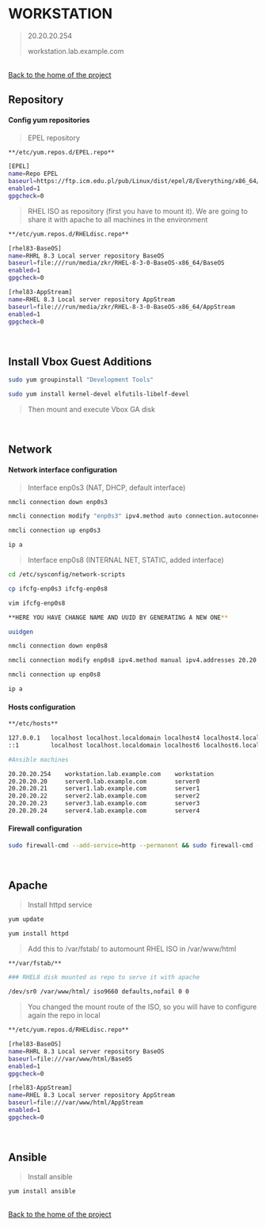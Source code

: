 # WORKSTATION

> 20.20.20.254
> 
> workstation.lab.example.com
<br>
<a href="https://github.com/zkr-development/ansible-environment#installation-">Back to the home of the project</a>
<br>

## Repository

#### Config yum repositories

> EPEL repository
````bash
**/etc/yum.repos.d/EPEL.repo**

[EPEL]
name=Repo EPEL
baseurl=https://ftp.icm.edu.pl/pub/Linux/dist/epel/8/Everything/x86_64/
enabled=1
gpgcheck=0
````

> RHEL ISO as repository (first you have to mount it). We are going to share it with apache to all machines in the environment
````bash
**/etc/yum.repos.d/RHELdisc.repo**

[rhel83-BaseOS]
name=RHRL 8.3 Local server repository BaseOS
baseurl=file:///run/media/zkr/RHEL-8-3-0-BaseOS-x86_64/BaseOS
enabled=1
gpgcheck=0

[rhel83-AppStream]
name=RHEL 8.3 Local server repository AppStream
baseurl=file:///run/media/zkr/RHEL-8-3-0-BaseOS-x86_64/AppStream
enabled=1
gpgcheck=0
````

<br>

## Install Vbox Guest Additions
````bash
sudo yum groupinstall "Development Tools"

sudo yum install kernel-devel elfutils-libelf-devel
````

> Then mount and execute Vbox GA disk

<br>

## Network

#### Network interface configuration

> Interface enp0s3 (NAT, DHCP, default interface)
````bash
nmcli connection down enp0s3

nmcli connection modify "enp0s3" ipv4.method auto connection.autoconnect yes

nmcli connection up enp0s3

ip a
````

> Interface enp0s8 (INTERNAL NET, STATIC, added interface)

````bash
cd /etc/sysconfig/network-scripts

cp ifcfg-enp0s3 ifcfg-enp0s8

vim ifcfg-enp0s8

**HERE YOU HAVE CHANGE NAME AND UUID BY GENERATING A NEW ONE**

uuidgen
````

````bash
nmcli connection down enp0s8

nmcli connection modify enp0s8 ipv4.method manual ipv4.addresses 20.20.20.254/24 ipv4.dns 1.1.1.1 +ipv4.dns 1.0.0.1 connection.autoconnect yes

nmcli connection up enp0s8

ip a
````

#### Hosts configuration

````bash
**/etc/hosts**

127.0.0.1   localhost localhost.localdomain localhost4 localhost4.localdomain4
::1         localhost localhost.localdomain localhost6 localhost6.localdomain6

#Ansible machines

20.20.20.254    workstation.lab.example.com    workstation
20.20.20.20     server0.lab.example.com        server0
20.20.20.21     server1.lab.example.com        server1
20.20.20.22     server2.lab.example.com        server2
20.20.20.23     server3.lab.example.com        server3
20.20.20.24     server4.lab.example.com        server4
````

#### Firewall configuration
````bash
sudo firewall-cmd --add-service=http --permanent && sudo firewall-cmd --reload
````

<br>

## Apache

> Install httpd service

````bash
yum update

yum install httpd
````

> Add this to /var/fstab/ to automount RHEL ISO in /var/www/html

````bash
**/var/fstab/**

### RHEL8 disk mounted as repo to serve it with apache

/dev/sr0 /var/www/html/ iso9660 defaults,nofail 0 0

````

> You changed the mount route of the ISO, so you will have to configure again the repo in local
> 
````bash
**/etc/yum.repos.d/RHELdisc.repo**

[rhel83-BaseOS]
name=RHRL 8.3 Local server repository BaseOS
baseurl=file:///var/www/html/BaseOS
enabled=1
gpgcheck=0

[rhel83-AppStream]
name=RHEL 8.3 Local server repository AppStream
baseurl=file:///var/www/html/AppStream
enabled=1
gpgcheck=0
````

<br>

## Ansible

> Install ansible
````bash
yum install ansible
````
<br>
<a href="https://github.com/zkr-development/ansible-environment#installation-">Back to the home of the project</a>
